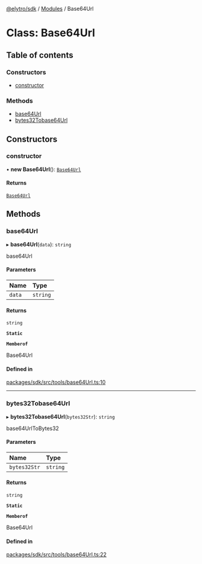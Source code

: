 [@elytro/sdk](../README.md) / [Modules](../modules.md) / Base64Url

# Class: Base64Url

## Table of contents

### Constructors

- [constructor](Base64Url.md#constructor)

### Methods

- [base64Url](Base64Url.md#base64url)
- [bytes32Tobase64Url](Base64Url.md#bytes32tobase64url)

## Constructors

### constructor

• **new Base64Url**(): [`Base64Url`](Base64Url.md)

#### Returns

[`Base64Url`](Base64Url.md)

## Methods

### base64Url

▸ **base64Url**(`data`): `string`

base64Url

#### Parameters

| Name | Type |
| :------ | :------ |
| `data` | `string` |

#### Returns

`string`

**`Static`**

**`Memberof`**

Base64Url

#### Defined in

[packages/sdk/src/tools/base64Url.ts:10](https://github.com/jayden-sudo/elytro-wallet-lib/blob/86ed41b3b7e27b9de5339986244a72cb1f25e2cf/packages/sdk/src/tools/base64Url.ts#L10)

___

### bytes32Tobase64Url

▸ **bytes32Tobase64Url**(`bytes32Str`): `string`

base64UrlToBytes32

#### Parameters

| Name | Type |
| :------ | :------ |
| `bytes32Str` | `string` |

#### Returns

`string`

**`Static`**

**`Memberof`**

Base64Url

#### Defined in

[packages/sdk/src/tools/base64Url.ts:22](https://github.com/jayden-sudo/elytro-wallet-lib/blob/86ed41b3b7e27b9de5339986244a72cb1f25e2cf/packages/sdk/src/tools/base64Url.ts#L22)
